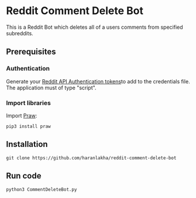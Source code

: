 # Reddit Comment Delete Bot

This is a Reddit Bot which deletes all of a users comments from specified subreddits.

## Prerequisites

### Authentication

Generate your [Reddit API Authentication tokens](https://www.reddit.com/prefs/apps/)to add to the credentials file. The application must of type "script".

### Import libraries

Import [Praw](https://praw.readthedocs.io/en/latest/#):
```
pip3 install praw
```

## Installation
```
git clone https://github.com/haranlakha/reddit-comment-delete-bot
```

## Run code
```
python3 CommentDeleteBot.py
```



